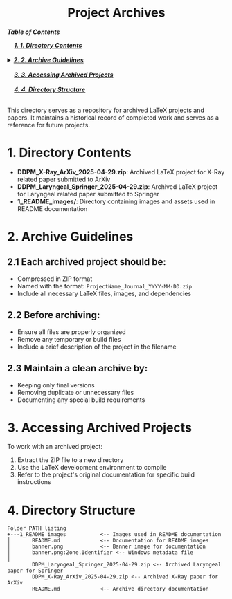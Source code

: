 <h1 align="center">Project Archives</h1>

<!-- TOC -->
***Table of Contents***


<div>
  &nbsp;&nbsp;&nbsp;&nbsp;<a href="#1-1-directory-contents"><i><b>1. 1. Directory Contents</b></i></a>
</div>
&nbsp;

<details>
  <summary><a href="#2-2-archive-guidelines"><i><b>2. 2. Archive Guidelines</b></i></a></summary>
  <div>
    &nbsp;&nbsp;&nbsp;&nbsp;&nbsp;&nbsp;&nbsp;&nbsp;&nbsp;&nbsp;<a href="#21-21-each-archived-project-should-be">2.1. 2.1 Each archived project should be:</a><br>
    &nbsp;&nbsp;&nbsp;&nbsp;&nbsp;&nbsp;&nbsp;&nbsp;&nbsp;&nbsp;<a href="#22-22-before-archiving">2.2. 2.2 Before archiving:</a><br>
    &nbsp;&nbsp;&nbsp;&nbsp;&nbsp;&nbsp;&nbsp;&nbsp;&nbsp;&nbsp;<a href="#23-23-maintain-a-clean-archive-by">2.3. 2.3 Maintain a clean archive by:</a><br>
  </div>
</details>
&nbsp;

<div>
  &nbsp;&nbsp;&nbsp;&nbsp;<a href="#3-3-accessing-archived-projects"><i><b>3. 3. Accessing Archived Projects</b></i></a>
</div>
&nbsp;

<div>
  &nbsp;&nbsp;&nbsp;&nbsp;<a href="#4-4-directory-structure"><i><b>4. 4. Directory Structure</b></i></a>
</div>
&nbsp;

<!-- /TOC -->


This directory serves as a repository for archived LaTeX projects and papers. It maintains a historical record of completed work and serves as a reference for future projects.

# 1. Directory Contents

- **DDPM_X-Ray_ArXiv_2025-04-29.zip**: Archived LaTeX project for X-Ray related paper submitted to ArXiv
- **DDPM_Laryngeal_Springer_2025-04-29.zip**: Archived LaTeX project for Laryngeal related paper submitted to Springer
- **1_README_images/**: Directory containing images and assets used in README documentation

# 2. Archive Guidelines

## 2.1 Each archived project should be:
   - Compressed in ZIP format
   - Named with the format: `ProjectName_Journal_YYYY-MM-DD.zip`
   - Include all necessary LaTeX files, images, and dependencies

## 2.2 Before archiving:
   - Ensure all files are properly organized
   - Remove any temporary or build files
   - Include a brief description of the project in the filename

## 2.3 Maintain a clean archive by:
   - Keeping only final versions
   - Removing duplicate or unnecessary files
   - Documenting any special build requirements

# 3. Accessing Archived Projects

To work with an archived project:
1. Extract the ZIP file to a new directory
2. Use the LaTeX development environment to compile
3. Refer to the project's original documentation for specific build instructions 

# 4. Directory Structure

```
Folder PATH listing
+---1_README_images           <-- Images used in README documentation
│       README.md             <-- Documentation for README images
│       banner.png            <-- Banner image for documentation
│       banner.png:Zone.Identifier <-- Windows metadata file
│
        DDPM_Laryngeal_Springer_2025-04-29.zip <-- Archived Laryngeal paper for Springer
        DDPM_X-Ray_ArXiv_2025-04-29.zip <-- Archived X-Ray paper for ArXiv
        README.md             <-- Archive directory documentation
``` 